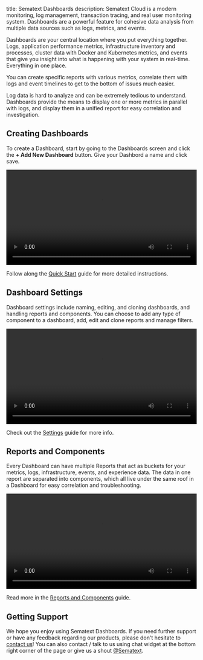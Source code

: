 title: Sematext Dashboards
description: Sematext Cloud is a modern monitoring, log management, transaction tracing, and real user monitoring system. Dashboards are a powerful feature for cohesive data analysis from multiple data sources such as logs, metrics, and events.

Dashboards are your central location where you put everything together. Logs, application performance metrics, infrastructure inventory and processes, cluster data with Docker and Kubernetes metrics, and events that give you insight into what is happening with your system in real-time. Everything in one place. 

You can create specific reports with various metrics, correlate them with logs and event timelines to get to the bottom of issues much easier.

Log data is hard to analyze and can be extremely tedious to understand. Dashboards provide the means to display one or more metrics in parallel with logs, and display them in a unified report for easy correlation and investigation.

## Creating Dashboards
To create a Dashboard, start by going to the Dashboards screen and click the **+ Add New Dashboard** button. Give your Dashbord a name and click save.

<video style="display:block; width:100%; height:auto;" controls autoplay loop>
  <source src="https://cdn.sematext.com/videos/create-dash.mp4" type="video/mp4" />
</video>

Follow along the [Quick Start](./quick-start) guide for more detailed instructions.

## Dashboard Settings
Dashboard settings include naming, editing, and cloning dashboards, and handling reports and components. You can choose to add any type of component to a dashboard, add, edit and clone reports and manage filters.

<video style="display:block; width:100%; height:auto;" controls autoplay loop>
  <source src="https://cdn.sematext.com/videos/dash-settings.mp4" type="video/mp4" />
</video>

Check out the [Settings](./settings) guide for more info.

## Reports and Components
Every Dashboard can have multiple Reports that act as buckets for your metrics, logs, infrastructure, events, and experience data. The data in one report are separated into components, which all live under the same roof in a Dashboard for easy correlation and troubleshooting.

<video style="display:block; width:100%; height:auto;" controls autoplay loop>
  <source src="https://cdn.sematext.com/videos/component-types.mp4" type="video/mp4" />
</video>

Read more in the [Reports and Components](./reports-and-components) guide.

## Getting Support

We hope you enjoy using Sematext Dashboards. If you need further support or have any feedback regarding our products, please don't hesitate to [contact us](mailto:support@sematext.com)! You can also contact / talk to us using chat widget at the bottom right corner of the page or give us a shout [@Sematext](https://twitter.com/sematext). 
